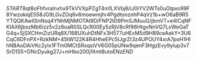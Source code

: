 $START$8qt8oFhfvralnxhx9TkVVXpPZgT4m1LXVbj6/iJ0iYV2WTs0uGtpxo99F8YwzokiqE558JG9LGvZOq6v6moewmjhr4PgdtonznhP4qVz1b+wO6aB9R5YTQQKAwIlSnNsq4YNhMjNMOTAt9D/FNP2tD9PmSJMuuG/jbmVT+e4ICqNFKIAX6jbxzMb6izz5v2z8oaR0SLQcR00Ey5zRjV8cRf86HtgvNnVQ7LxWeGaTG4q+SjSXCHmZizURq8X/168UXuhDtNFx3H577uHExM5d9H89ceAekY+3U6CqC6DFnPX+RzkNM+45tW122K4R4HheEPc5IJgrZt3z4UPOUY4xrA7poH1HlhNBAoDAiVKc2yIx1FTm0MCtSRxqsiVV6G05pUNw9qenF3HgzEvy9yiup3v7SrD1S5+DNcDyukg27J+mHbo200j1itmt8utoENz$END$